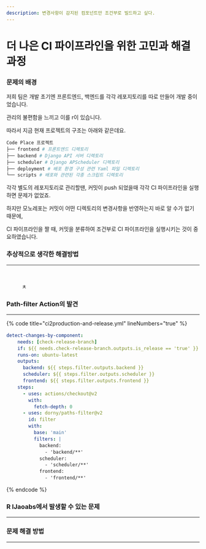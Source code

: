 ```yaml
---
description: 변경사항이 감지된 컴포넌트만 조건부로 빌드하고 싶다.
---
```


# 더 나은 CI 파이프라인을 위한 고민과 해결 과정

### 문제의 배경

저희 팀은 개발 초기엔 프론트엔드, 백엔드를 각각 레포지토리를 따로 만들어 개발 중이었습니다.

관리의 불편함을 느끼고 이를 r이 있습니다.

따라서 지금 현재 프로젝트의 구조는 아래와 같은데요.

```sh
Code Place 프로젝트
├── frontend # 프론트엔드 디렉토리
├── backend # Django API 서버 디렉토리
├── scheduler # Django APScheduler 디렉토리
├── deployment # 배포 환경 구성 관련 Yaml 파일 디렉토리
└── scripts # 배포와 관련된 각종 스크립트 디렉토리
```

각각 별도의 레포지토리로 관리할땐, 커밋이 push 되었을때 각각 CI 파이프라인을 실행하면 문제가 없었죠.

하지만 모노레포는 커밋이 어떤 디렉토리의 변경사항을 반영하는지 바로 알 수가 없기 때문에,

CI 파이프라인을 짤 때, 커밋을 분류하여 조건부로 CI 파이프라인을 실행시키는 것이 중요하였습니다.

### 추상적으로 생각한 해결방법

***

<figure><img src="../.gitbook/assets/스크린샷 2024-10-02 오후 3.54.09.png" alt=""><figcaption><p>ㅊ</p></figcaption></figure>



### Path-filter Action의 발견

***

{% code title="ci2production-and-release.yml" lineNumbers="true" %}
```yaml
detect-changes-by-component:
    needs: [check-release-branch]
    if: ${{ needs.check-release-branch.outputs.is_release == 'true' }}
    runs-on: ubuntu-latest
    outputs:
      backend: ${{ steps.filter.outputs.backend }}
      scheduler: ${{ steps.filter.outputs.scheduler }}
      frontend: ${{ steps.filter.outputs.frontend }}
    steps:
      - uses: actions/checkout@v2
        with:
          fetch-depth: 0
      - uses: dorny/paths-filter@v2
        id: filter
        with:
          base: 'main'
          filters: |
            backend:
              - 'backend/**'
            scheduler:
              - 'scheduler/**'
            frontend:
              - 'frontend/**'
```
{% endcode %}

### R lJaoabs에서 발생할 수 있는 문제

***





### 문제 해결 방법

***

